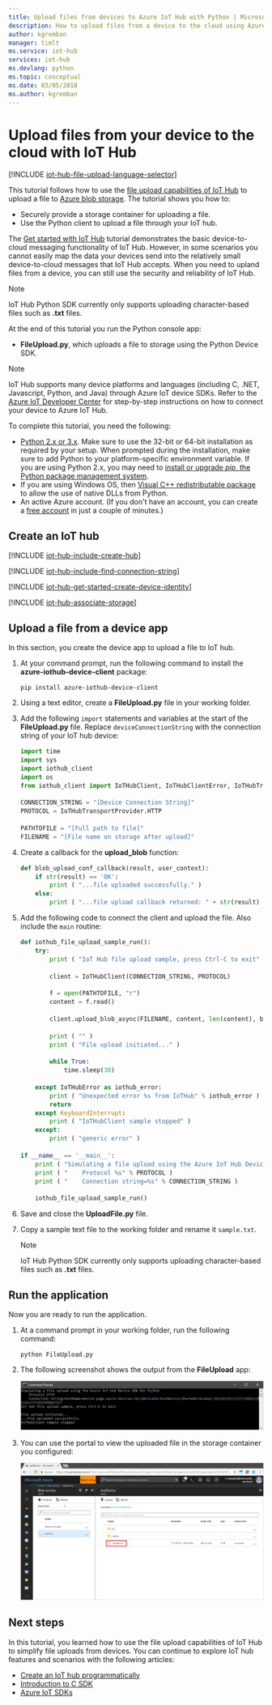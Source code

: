 ```yaml
---
title: Upload files from devices to Azure IoT Hub with Python | Microsoft Docs
description: How to upload files from a device to the cloud using Azure IoT device SDK for Python. Uploaded files are stored in an Azure storage blob container.
author: kgremban
manager: timlt
ms.service: iot-hub
services: iot-hub
ms.devlang: python
ms.topic: conceptual
ms.date: 03/05/2018
ms.author: kgremban
---
```


# Upload files from your device to the cloud with IoT Hub

[!INCLUDE [iot-hub-file-upload-language-selector](../../includes/iot-hub-file-upload-language-selector.md)]

This tutorial follows how to use the [file upload capabilities of IoT Hub](iot-hub-devguide-file-upload.md) to upload a file to [Azure blob storage](../storage/index.yml). The tutorial shows you how to:

- Securely provide a storage container for uploading a file.
- Use the Python client to upload a file through your IoT hub.

The [Get started with IoT Hub](quickstart-send-telemetry-node.md) tutorial demonstrates the basic device-to-cloud messaging functionality of IoT Hub. However, in some scenarios you cannot easily map the data your devices send into the relatively small device-to-cloud messages that IoT Hub accepts. When you need to upland files from a device, you can still use the security and reliability of IoT Hub.

> [!NOTE]
> IoT Hub Python SDK currently only supports uploading character-based files such as **.txt** files.

At the end of this tutorial you run the Python console app:

* **FileUpload.py**, which uploads a file to storage using the Python Device SDK.

> [!NOTE]
> IoT Hub supports many device platforms and languages (including C, .NET, Javascript, Python, and Java) through Azure IoT device SDKs. Refer to the [Azure IoT Developer Center] for step-by-step instructions on how to connect your device to Azure IoT Hub.

To complete this tutorial, you need the following:

* [Python 2.x or 3.x][lnk-python-download]. Make sure to use the 32-bit or 64-bit installation as required by your setup. When prompted during the installation, make sure to add Python to your platform-specific environment variable. If you are using Python 2.x, you may need to [install or upgrade *pip*, the Python package management system][lnk-install-pip].
* If you are using Windows OS, then [Visual C++ redistributable package][lnk-visual-c-redist] to allow the use of native DLLs from Python.
* An active Azure account. (If you don't have an account, you can create a [free account](https://azure.microsoft.com/pricing/free-trial/) in just a couple of minutes.)

## Create an IoT hub

[!INCLUDE [iot-hub-include-create-hub](../../includes/iot-hub-include-create-hub.md)]

[!INCLUDE [iot-hub-include-find-connection-string](../../includes/iot-hub-include-find-connection-string.md)]

[!INCLUDE [iot-hub-get-started-create-device-identity](../../includes/iot-hub-get-started-create-device-identity-portal.md)]

[!INCLUDE [iot-hub-associate-storage](../../includes/iot-hub-associate-storage.md)]


## Upload a file from a device app

In this section, you create the device app to upload a file to IoT hub.

1. At your command prompt, run the following command to install the **azure-iothub-device-client** package:

    ```cmd/sh
    pip install azure-iothub-device-client
    ```

1. Using a text editor, create a **FileUpload.py** file in your working folder.

1. Add the following `import` statements and variables at the start of the **FileUpload.py** file. Replace `deviceConnectionString` with the connection string of your IoT hub device:

    ```python
    import time
    import sys
    import iothub_client
    import os
    from iothub_client import IoTHubClient, IoTHubClientError, IoTHubTransportProvider, IoTHubClientResult, IoTHubError

    CONNECTION_STRING = "[Device Connection String]"
    PROTOCOL = IoTHubTransportProvider.HTTP

    PATHTOFILE = "[Full path to file]"
    FILENAME = "[File name on storage after upload]"
    ```

1. Create a callback for the **upload_blob** function:

    ```python
    def blob_upload_conf_callback(result, user_context):
        if str(result) == 'OK':
            print ( "...file uploaded successfully." )
        else:
            print ( "...file upload callback returned: " + str(result) )
    ```

1. Add the following code to connect the client and upload the file. Also include the `main` routine:

    ```python
    def iothub_file_upload_sample_run():
        try:
            print ( "IoT Hub file upload sample, press Ctrl-C to exit" )

            client = IoTHubClient(CONNECTION_STRING, PROTOCOL)

            f = open(PATHTOFILE, "r")
            content = f.read()

            client.upload_blob_async(FILENAME, content, len(content), blob_upload_conf_callback, 0)

            print ( "" )
            print ( "File upload initiated..." )

            while True:
                time.sleep(30)

        except IoTHubError as iothub_error:
            print ( "Unexpected error %s from IoTHub" % iothub_error )
            return
        except KeyboardInterrupt:
            print ( "IoTHubClient sample stopped" )
        except:
            print ( "generic error" )

    if __name__ == '__main__':
        print ( "Simulating a file upload using the Azure IoT Hub Device SDK for Python" )
        print ( "    Protocol %s" % PROTOCOL )
        print ( "    Connection string=%s" % CONNECTION_STRING )

        iothub_file_upload_sample_run()
    ```

1. Save and close the **UploadFile.py** file.

1. Copy a sample text file to the working folder and rename it `sample.txt`.

    > [!NOTE]
    > IoT Hub Python SDK currently only supports uploading character-based files such as **.txt** files.


## Run the application

Now you are ready to run the application.

1. At a command prompt in your working folder, run the following command:

    ```cmd/sh
    python FileUpload.py
    ```

1. The following screenshot shows the output from the **FileUpload** app:

    ![Output from simulated-device app](./media/iot-hub-python-python-file-upload/1.png)

1. You can use the portal to view the uploaded file in the storage container you configured:

    ![Uploaded file](./media/iot-hub-python-python-file-upload/2.png)


## Next steps

In this tutorial, you learned how to use the file upload capabilities of IoT Hub to simplify file uploads from devices. You can continue to explore IoT hub features and scenarios with the following articles:

* [Create an IoT hub programmatically][lnk-create-hub]
* [Introduction to C SDK][lnk-c-sdk]
* [Azure IoT SDKs][lnk-sdks]

<!-- Links -->
[Azure IoT Developer Center]: http://azure.microsoft.com/develop/iot

[lnk-create-hub]: iot-hub-rm-template-powershell.md
[lnk-c-sdk]: iot-hub-device-sdk-c-intro.md
[lnk-sdks]: iot-hub-devguide-sdks.md
[lnk-python-download]: https://www.python.org/downloads/
[lnk-visual-c-redist]: http://www.microsoft.com/download/confirmation.aspx?id=48145
[lnk-install-pip]: https://pip.pypa.io/en/stable/installing/
